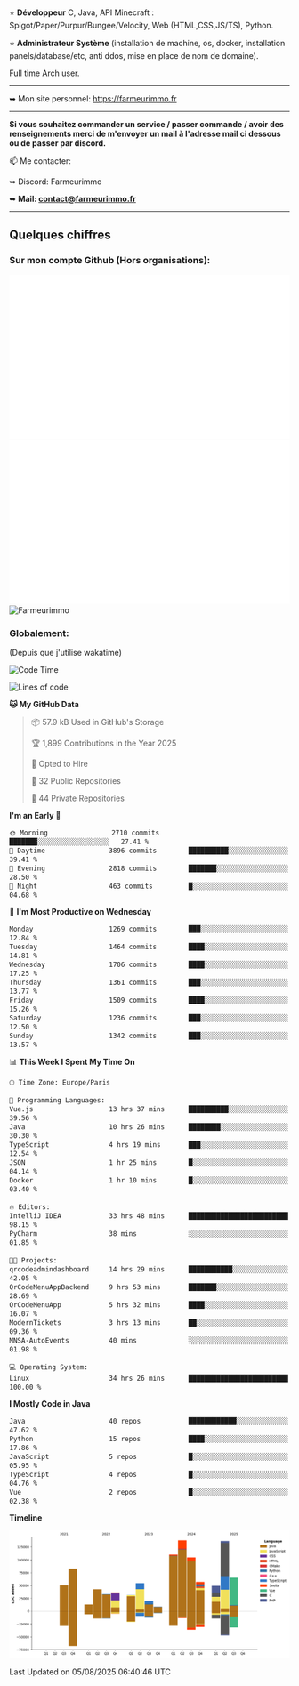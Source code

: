 ⭐ **Développeur** C, Java, API Minecraft : Spigot/Paper/Purpur/Bungee/Velocity, Web (HTML,CSS,JS/TS), Python.

⭐ **Administrateur Système** (installation de machine, os, docker, installation panels/database/etc, anti ddos, mise en place de nom de domaine).

Full time Arch user.

---

➥ Mon site personnel: https://farmeurimmo.fr

---

**Si vous souhaitez commander un service / passer commande / avoir des renseignements merci de m'envoyer un mail à l'adresse mail ci dessous ou de passer par discord.**

📫 Me contacter:
 
   ➥ Discord: Farmeurimmo
   
   ➥ **Mail: contact@farmeurimmo.fr**

---
## Quelques chiffres

### Sur mon compte Github (Hors organisations):

<a href="https://github.com/Farmeurimmo/github-stats">
<img src="https://github.com/Farmeurimmo/github-stats/blob/master/generated/overview.svg#gh-dark-mode-only" />
<img src="https://github.com/Farmeurimmo/github-stats/blob/master/generated/languages.svg#gh-dark-mode-only" />
</a>

<img src="https://komarev.com/ghpvc/?username=Farmeurimmo" alt="Farmeurimmo" />

### Globalement:

(Depuis que j'utilise wakatime)
<!--START_SECTION:waka-->
![Code Time](http://img.shields.io/badge/Code%20Time-2%2C306%20hrs%205%20mins-blue)

![Lines of code](https://img.shields.io/badge/From%20Hello%20World%20I%27ve%20Written-1.0%20million%20lines%20of%20code-blue)

**🐱 My GitHub Data** 

> 📦 57.9 kB Used in GitHub's Storage 
 > 
> 🏆 1,899 Contributions in the Year 2025
 > 
> 💼 Opted to Hire
 > 
> 📜 32 Public Repositories 
 > 
> 🔑 44 Private Repositories 
 > 
**I'm an Early 🐤** 

```text
🌞 Morning                2710 commits        ███████░░░░░░░░░░░░░░░░░░   27.41 % 
🌆 Daytime                3896 commits        ██████████░░░░░░░░░░░░░░░   39.41 % 
🌃 Evening                2818 commits        ███████░░░░░░░░░░░░░░░░░░   28.50 % 
🌙 Night                  463 commits         █░░░░░░░░░░░░░░░░░░░░░░░░   04.68 % 
```
📅 **I'm Most Productive on Wednesday** 

```text
Monday                   1269 commits        ███░░░░░░░░░░░░░░░░░░░░░░   12.84 % 
Tuesday                  1464 commits        ████░░░░░░░░░░░░░░░░░░░░░   14.81 % 
Wednesday                1706 commits        ████░░░░░░░░░░░░░░░░░░░░░   17.25 % 
Thursday                 1361 commits        ███░░░░░░░░░░░░░░░░░░░░░░   13.77 % 
Friday                   1509 commits        ████░░░░░░░░░░░░░░░░░░░░░   15.26 % 
Saturday                 1236 commits        ███░░░░░░░░░░░░░░░░░░░░░░   12.50 % 
Sunday                   1342 commits        ███░░░░░░░░░░░░░░░░░░░░░░   13.57 % 
```


📊 **This Week I Spent My Time On** 

```text
🕑︎ Time Zone: Europe/Paris

💬 Programming Languages: 
Vue.js                   13 hrs 37 mins      ██████████░░░░░░░░░░░░░░░   39.56 % 
Java                     10 hrs 26 mins      ████████░░░░░░░░░░░░░░░░░   30.30 % 
TypeScript               4 hrs 19 mins       ███░░░░░░░░░░░░░░░░░░░░░░   12.54 % 
JSON                     1 hr 25 mins        █░░░░░░░░░░░░░░░░░░░░░░░░   04.14 % 
Docker                   1 hr 10 mins        █░░░░░░░░░░░░░░░░░░░░░░░░   03.40 % 

🔥 Editors: 
IntelliJ IDEA            33 hrs 48 mins      █████████████████████████   98.15 % 
PyCharm                  38 mins             ░░░░░░░░░░░░░░░░░░░░░░░░░   01.85 % 

🐱‍💻 Projects: 
qrcodeadmindashboard     14 hrs 29 mins      ███████████░░░░░░░░░░░░░░   42.05 % 
QrCodeMenuAppBackend     9 hrs 53 mins       ███████░░░░░░░░░░░░░░░░░░   28.69 % 
QrCodeMenuApp            5 hrs 32 mins       ████░░░░░░░░░░░░░░░░░░░░░   16.07 % 
ModernTickets            3 hrs 13 mins       ██░░░░░░░░░░░░░░░░░░░░░░░   09.36 % 
MNSA-AutoEvents          40 mins             ░░░░░░░░░░░░░░░░░░░░░░░░░   01.98 % 

💻 Operating System: 
Linux                    34 hrs 26 mins      █████████████████████████   100.00 % 
```

**I Mostly Code in Java** 

```text
Java                     40 repos            ████████████░░░░░░░░░░░░░   47.62 % 
Python                   15 repos            ████░░░░░░░░░░░░░░░░░░░░░   17.86 % 
JavaScript               5 repos             █░░░░░░░░░░░░░░░░░░░░░░░░   05.95 % 
TypeScript               4 repos             █░░░░░░░░░░░░░░░░░░░░░░░░   04.76 % 
Vue                      2 repos             █░░░░░░░░░░░░░░░░░░░░░░░░   02.38 % 
```



**Timeline**

![Lines of Code chart](https://raw.githubusercontent.com/Farmeurimmo/Farmeurimmo/main/assets/bar_graph.png)


 Last Updated on 05/08/2025 06:40:46 UTC
<!--END_SECTION:waka-->
